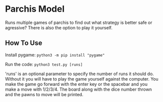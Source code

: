 # Parchis Model
 Runs multiple games of parchis to find out what strategy is better safe or agressive? There is also the option to play it yourself.
 
 
 How To Use
---------------
Install pygame: `python3 -m pip install "pygame"`

Run the code: `python3 test.py [runs]` 

'runs' is an optional parameter to specify the number of runs it should do. Without it you will have to play the game yourself against the computer. You make the game go forward with the enter key or the spacebar and you make a move with 1/2/3/4. The board along with the dice number thrown and the pawns to move will be printed.

